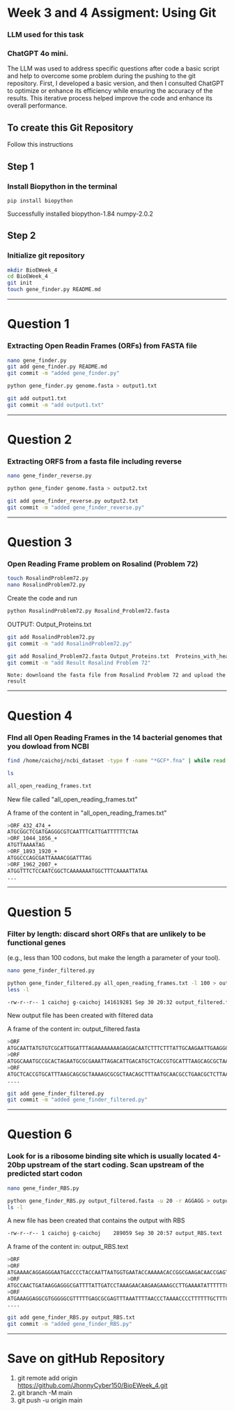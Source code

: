 # Week 3 and 4 Assigment: **Using Git**

### LLM used for this task
### ChatGPT 4o mini.
The LLM was used to address specific questions after code a basic script and help to overcome some problem during the pushing to the git repository. First, I developed a basic version, and then I consulted ChatGPT to optimize or enhance its efficiency while ensuring the accuracy of the results. This iterative process helped improve the code and enhance its overall performance. 

## To create this Git Repository

Follow this instructions 

## Step 1
### Install Biopython in the terminal

`pip install biopython`

Successfully installed biopython-1.84 numpy-2.0.2


## Step 2
### Initialize git repository 

```bash
mkdir BioEWeek_4
cd BioEWeek_4
git init
touch gene_finder.py README.md
```
--- 
# Question 1

### Extracting Open Readin Frames (ORFs) from FASTA file 

```bash
nano gene_finder.py
git add gene_finder.py README.md
git commit -m "added gene_finder.py"
```
```bash
python gene_finder.py genome.fasta > output1.txt
```
```bash
git add output1.txt
git commit -m "add output1.txt"
```
--- 
# Question 2
### Extracting ORFS from a fasta file including reverse 

```bash
nano gene_finder_reverse.py
```
```bash
python gene_finder genome.fasta > output2.txt
```

```bash
git add gene_finder_reverse.py output2.txt 
git commit -m "added gene_finder_reverse.py"
```
---- 
# Question 3

### Open Reading Frame problem on Rosalind (Problem 72)

```bash
touch RosalindProblem72.py
nano RosalindProblem72.py
````
Create the code and run

```bash
python RosalindProblem72.py Rosalind_Problem72.fasta
```
OUTPUT:
Output_Proteins.txt

```bash
git add RosalindProblem72.py
git commit -m "add RosalindProblem72.py"
```

```bash
git add Rosalind_Problem72.fasta Output_Proteins.txt  Proteins_with_headers.txt
git commit -m "add Result Rosalind Problem 72"
```

    Note: downloand the fasta file from Rosalind Problem 72 and upload the result 

--- 
# Question 4
### FInd all Open Reading Frames in the 14 bacterial genomes that you dowload from NCBI

```bash
find /home/caichoj/ncbi_dataset -type f -name "*GCF*.fna" | while read genome; do python gene_finder_reverse.py "$genome"; done > all_open_reading_frames.txt
```

``` bash
ls

all_open_reading_frames.txt
```
New file called "all_open_reading_frames.txt"

A frame of the content in "all_open_reading_frames.txt"
```bash
>ORF_432_474_+
ATGCGGCTCGATGAGGGCGTCAATTTCATTGATTTTTTCTAA
>ORF_1044_1056_+
ATGTTAAAATAG
>ORF_1893_1920_+
ATGGCCCAGCGATTAAAACGGATTTAG
>ORF_1962_2007_+
ATGGTTTCTCCAATCGGCTCAAAAAAATGGCTTTCAAAATTATAA
...
```
--- 
# Question 5
### Filter by length: discard short ORFs that are unlikely to be functional genes
(e.g., less than 100 codons, but make the length a parameter of your tool).

```bash
nano gene_finder_filtered.py
```

```bash
python gene_finder_filtered.py all_open_reading_frames.txt -l 100 > output_filtered.fasta
less -l

-rw-r--r-- 1 caichoj g-caichoj 141619281 Sep 30 20:32 output_filtered.fasta
```


New output file has been created with filtered data

A frame of the content in: output_filtered.fasta
```bash
>ORF
ATGCAATTATGTGTCGCATTGGATTTAGAAAAAAAAGAGGACAATCTTTCTTTATTGCAAGAATTGAAGGGCTTAGATTTATGGGCTAAGGTGGGGCTTAGATCTTTTATAAGAGACGGGGCTGTTTTTTTAGATGAAATCAGAAAGATTGATGAAAATTTTAAG
>ORF
ATGGCAAATGCCGCACTAGAATGCGCGAAATTAGACATTGACATGCTCACCGTGCATTTAAGCAGCGCTAAAAGCGCGCTAACAGCTTTAATGCAACGCCTGAACGCTCTTAAAAAACGCCCCTTGATTATGGGCGTGAGCGCTTTAACCAGCTTTAGCGAAGAG>
>ORF
ATGCTCACCGTGCATTTAAGCAGCGCTAAAAGCGCGCTAACAGCTTTAATGCAACGCCTGAACGCTCTTAAAAAACGCCCCTTGATTATGGGCGTGAGCGCTTTAACCAGCTTTAGCGAAGAGGAATTTTTGATGGTGTATAACGCCCCTTTAAAAACTCAAGCG>
....
```

```bash
git add gene_finder_filtered.py
git commit -m "added gene_finder_filtered.py"
```
--- 
# Question 6
### Look for is a ribosome binding site which is usually located 4-20bp upstream of the start coding. Scan upstream of the predicted start codon

```bash
nano gene_finder_RBS.py
```

```bash
python gene_finder_RBS.py output_filtered.fasta -u 20 -r AGGAGG > output_RBS.text
ls -l
```
A new file has been created that contains the output with RBS

```bash
-rw-r--r-- 1 caichoj g-caichoj    289059 Sep 30 20:57 output_RBS.text
```

A frame of the content in: output_RBS.text

```bash
>ORF
>ORF
ATGAAAACAGGAGGGAATGACCCCTACCAATTAATGGTGAATACCAAAAACACCGGCGAAGACAACCGAGTCTATTTTGGCTCACACCTCCAATCCACGCTCACTAACAAAAACGCCCTTTCTTTGGGGGTTGATGGGAGCGGAAAAAGTGAAGTGAGTTTGAAT>
>ORF
ATGCCAACTGATAAGGAGGGCGATTTTATTGATCCTAAAGAACAAGAAGAAAGCCTTGAAAATATTTTTTCTTCACTCAATGATTTTCAAGAAAAGACAGACGCAAACGCTCAAAAAAATGAGCAAAAAAATGAGCAAGAAGAAGAGCAAAGGCGTTTAAAAGAA>
>ORF
ATGAAAGGAGGCGTGGGGGCGTTTTTGAGCGCGAGTTTAAATTTTAACCCTAAAACCCCTTTTTTGCTTTCTATTTTACTCACAAGCGATGAAGAAGGGCCAGGGATTTTTGGCACTAGGCTTATGTTAGAAAAACTCAAAGAAAAAGATTTGCTGCCTCATATG>
....
```

```bash
git add gene_finder_RBS.py output_RBS.txt 
git commit -m "added gene_finder_RBS.py"
```
--- 
 # Save on gitHub Repository

1. git remote add origin https://github.com/JhonnyCyber150/BioEWeek_4.git
2. git branch -M main
3. git push -u origin main

